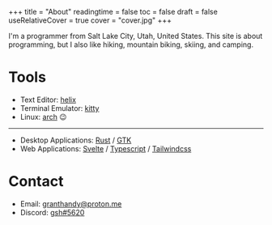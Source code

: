 +++
title = "About"
readingtime = false
toc = false
draft = false
useRelativeCover = true
cover = "cover.jpg"
+++

I'm a programmer from Salt Lake City, Utah, United States. This site is about programming,
but I also like hiking, mountain biking, skiing, and camping.

# Tools

 - Text Editor: [helix](https://helix-editor.com)
 - Terminal Emulator: [kitty](https://sw.kovidgoyal.net/kitty/)
 - Linux: [arch](https://archlinux.org) 😉

<hr>

 - Desktop Applications: [Rust](https://rust-lang.org) / [GTK](https://gtk.org)
 - Web Applications: [Svelte](https://svelte.dev) / [Typescript](https://typescriptlang.org) / [Tailwindcss](https://tailwindcss.com)

# Contact

 - Email: [granthandy@proton.me](mailto://granthandy@proton.me)
 - Discord: [gsh#5620](https://discordapp.com/users/377256625846878220)
